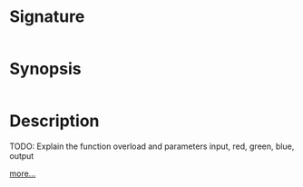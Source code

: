 # Signature
```vikid-signature
```

# Synopsis
```vikid-synopsis
```

# Description
TODO: Explain the function overload and parameters input, red, green, blue, output

[more...](https://en.wikipedia.org/wiki/RGB_color_model)